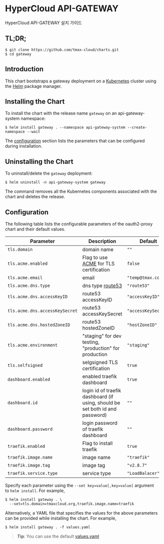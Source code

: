 # HyperCloud API-GATEWAY

HyperCloud API-GATEWAY 설치 가이드  

## TL;DR;

```console
$ git clone https://github.com/tmax-cloud/charts.git
$ cd gateway
```

## Introduction

This chart bootstraps a gateway deployment on a [Kubernetes](http://kubernetes.io) cluster using the [Helm](https://helm.sh) package manager.

## Installing the Chart

To install the chart with the release name `gateway` on an api-gateway-system namespace:

```console
$ helm install gateway . --namespace api-gateway-system --create-namespace --wait
```

The [configuration](#configuration) section lists the parameters that can be configured during installation.

## Uninstalling the Chart

To uninstall/delete the `gateway` deployment:

```console
$ helm uninstall -n api-gateway-system gateway
```

The command removes all the Kubernetes components associated with the chart and deletes the release.

## Configuration

The following table lists the configurable parameters of the oauth2-proxy chart and their default values.

| Parameter                      | Description                                                                                | Default             |
|--------------------------------|--------------------------------------------------------------------------------------------|---------------------|
| `tls.domain`                   | domain name                                                                                | `""`                |
| `tls.acme.enabled`             | Flag to use [ACME](https://cert-manager.io/docs/configuration/acme/) for TLS certification | `false`             |
| `tls.acme.email`               | email                                                                                      | `"temp@tmax.co.kr"` |
| `tls.acme.dns.type`            | dns type [route53](https://cert-manager.io/docs/configuration/acme/dns01/route53/)         | `"route53"`         |
| `tls.acme.dns.accessKeyID`     | route53 accessKeyID                                                                        | `"accessKeyID"`     |
| `tls.acme.dns.accessKeySecret` | route53 accessKeySecret                                                                    | `"accessKeySecret"` |
| `tls.acme.dns.hostedZoneID`    | route53 hostedZoneID                                                                       | `"hostZoneID"`      |
| `tls.acme.environment`         | "staging" for dev testing, "production" for production                                     | `"staging"`         | 
| `tls.selfsigned`               | selgsigned TLS certification                                                               | `true`              |
| `dashboard.enabled`            | enabled traefik dashboard                                                                  | `true`              |
| `dashboard.id`                 | login id of traefik dashboard (if using, should be set both id and password)               | `""`                |
| `dashboard.password`           | login password of traefik dashboard                                                        | `""`                |
| `traefik.enabled`              | Flag to install traefik                                                                    | `true`              |
| `traefik.image.name`           | image name                                                                                 | `"traefik"`         |
| `traefik.image.tag`            | image tag                                                                                  | `"v2.8.7"`          |
| `traefik.service.type`         | service type                                                                               | `"LoadBalacer"`     |                                |

Specify each parameter using the `--set key=value[,key=value]` argument to `helm install`. For example,

```console
$ helm install gateway . \
  --set=tls.domain=tmaxcloud.org,traefik.image.name=traefik
```

Alternatively, a YAML file that specifies the values for the above parameters can be provided while installing the chart. For example,

```console
$ helm install gateway . -f values.yaml
```

> **Tip**: You can use the default [values.yaml](values.yaml)
